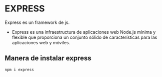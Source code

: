 # EXPRESS

Express es un framework de js. 

- Express es una infraestructura de aplicaciones web Node.js mínima y flexible que proporciona un conjunto sólido de características para las aplicaciones web y móviles.

## Manera de instalar express

`npm i express`
